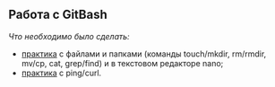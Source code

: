 ## Работа с GitBash
*Что необходимо было сделать:*
- [практика](https://github.com/DariaBakhtina/git_bash/blob/main/Файлы%20и%20папки.txt) с файлами и папками (команды touch/mkdir, rm/rmdir, mv/cp, cat, grep/find) и в текстовом редакторе nano;
- [практика](https://github.com/DariaBakhtina/git_bash/blob/main/ping%2C%20curl.txt) с ping/curl.

